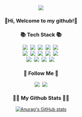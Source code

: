 <div align="center">
<img src="https://capsule-render.vercel.app/api?type=transparent&color=000&height=300&section=header&text=💻%20Jungi&fontSize=90&fontColor=FFFFFF" />
</div>
<h3 align="center">👋Hi, Welcome to my github!👋
<h3 align="center">📚 Tech Stack 📚</h3>
<p align="center">
  <img src="https://img.shields.io/badge/C++-00599C?style=flat-square&logo=C%2B%2B&logoColor=white"/></a>&nbsp 
  <img src="https://img.shields.io/badge/Java-007396?style=flat-square&logo=Java&logoColor=white"/></a>&nbsp
  <img src="https://img.shields.io/badge/Python-3766AB?style=flat-square&logo=Python&logoColor=white"/></a>&nbsp 
  <img src="https://img.shields.io/badge/Typescript-3178C6?style=flat-square&logo=Typescript&logoColor=white"/></a>&nbsp 
  <img src="https://img.shields.io/badge/KaliLinux-557C94?style=flat-square&logo=KailLinux&logoColor=white"/></a>&nbsp 
  <br>
  <img src="https://img.shields.io/badge/Mysql-E6B91E?style=flat-square&logo=MySql&logoColor=white"/></a>&nbsp 
  <img src="https://img.shields.io/badge/Flask-000000?style=flat-square&logo=Flask&logoColor=white"/></a>&nbsp 
  <img src="https://img.shields.io/badge/Express-000000?style=flat-square&logo=Express&logoColor=white"/></a>&nbsp 
  <img src="https://img.shields.io/badge/Node.js-339933?style=flat-square&logo=Node.js&logoColor=white"/></a>&nbsp 
  <img src="https://img.shields.io/badge/Docker-2496ED?style=flat-square&logo=Docker&logoColor=white"/></a>&nbsp 
   <br>
  <img src="https://img.shields.io/badge/Nginx-009639?style=flat-square&logo=Nginx&logoColor=white"/></a>&nbsp 
  <img src="https://img.shields.io/badge/Figma-F24E1E?style=flat-square&logo=Figma&logoColor=white"/></a>&nbsp 
    <img src="https://img.shields.io/badge/Ubuntu-E95420?style=flat-square&logo=Ubuntu&logoColor=white"/></a>&nbsp
    <img src="https://img.shields.io/badge/StyledComponents-DB7093?style=flat-square&logo=StyledComponents&logoColor=white"/></a>&nbsp
</p>

<h3 align="center">🌈 Follow Me 🌈</h3>
<p align="center">
  <a href="https://www.instagram.com/rickyqop/"><img src="https://img.shields.io/badge/Instagram-E4405F?style=flat-square&logo=Instagram&logoColor=white&link=https://www.instagram.com/hye_inisfree/"/></a>&nbsp
  <a href="noob3er@gmail.com"><img src="https://img.shields.io/badge/Gmail-d14836?style=flat-square&logo=Gmail&logoColor=white&link=noob3er@gmail.com"/></a>
</p>
<h3 align="center">👩‍💻 My Github Stats 👩‍💻</h3>
<div align="center">

[![Anurag's GitHub stats](https://github-readme-stats.vercel.app/api?username=hyeinisfree&hide_title=true&show_icons=true&include_all_commits=true&disable_animations=true&theme=vue)](https://github.com/anuraghazra/github-readme-stats)
</div>
